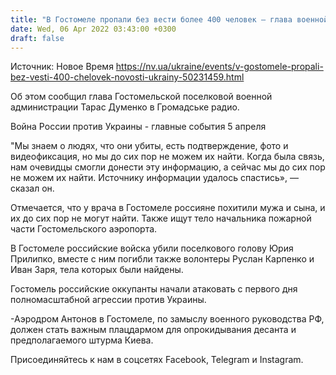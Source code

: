 ```yaml
---
title: "В Гостомеле пропали без вести более 400 человек — глава военной администрации"
date: Wed, 06 Apr 2022 03:43:00 +0300
draft: false
---
```

Источник: Новое Время https://nv.ua/ukraine/events/v-gostomele-propali-bez-vesti-400-chelovek-novosti-ukrainy-50231459.html


Об этом сообщил глава Гостомельской поселковой военной администрации Тарас Думенко в Громадське радио.

Война России против Украины - главные события 5 апреля

"Мы знаем о людях, что они убиты, есть подтверждение, фото и видеофиксация, но мы до сих пор не можем их найти. Когда была связь, нам очевидцы смогли донести эту информацию, а сейчас мы до сих пор не можем их найти. Источнику информации удалось спастись», — сказал он.

Отмечается, что у врача в Гостомеле россияне похитили мужа и сына, и их до сих пор не могут найти. Также ищут тело начальника пожарной части Гостомельского аэропорта.

В Гостомеле российские войска убили поселкового голову Юрия Прилипко, вместе с ним погибли также волонтеры Руслан Карпенко и Иван Заря, тела которых были найдены.

Гостомель российские оккупанты начали атаковать с первого дня полномасштабной агрессии против Украины.

-Аэродром Антонов в Гостомеле, по замыслу военного руководства РФ, должен стать важным плацдармом для опрокидывания десанта и предполагаемого штурма Киева.

Присоединяйтесь к нам в соцсетях Facebook, Telegram и Instagram.
